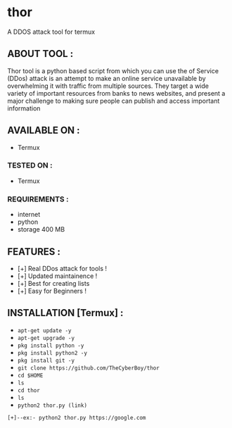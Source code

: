 # thor
A DDOS attack tool for termux
## ABOUT TOOL :

Thor tool is a python based script from which you can use the of Service (DDos) attack is an attempt to make an online service unavailable by overwhelming it with traffic from multiple sources. They target a wide variety of important resources from banks to news websites, and present a major challenge to making sure people can publish and access important information



## AVAILABLE ON :

* Termux

### TESTED ON :

* Termux

### REQUIREMENTS :
* internet
* python
* storage 400 MB

## FEATURES :
* [+] Real DDos attack for tools !
* [+] Updated maintainence !
* [+] Best for creating lists
* [+] Easy for Beginners !

## INSTALLATION [Termux] :

* `apt-get update -y`
* `apt-get upgrade -y`
* `pkg install python -y`
* `pkg install python2 -y`
* `pkg install git -y`
* `git clone https://github.com/TheCyberBoy/thor`
* `cd $HOME`
* `ls`
* `cd thor`
* `ls`
* `python2 thor.py (link)`

```
[+]--ex:- python2 thor.py https://google.com
